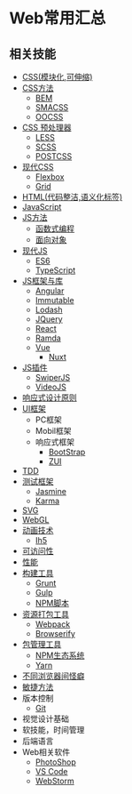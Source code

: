 # Web常用汇总

## 相关技能
  * [CSS(模块化,可伸缩)]()
  * [CSS方法]()
    * [BEM]()
    * [SMACSS]()
    * [OOCSS]()
  * [CSS 预处理器]()
    * [LESS]()
    * [SCSS]()
    * [POSTCSS]()
  * [现代CSS]()
    * [Flexbox]()
    * [Grid]()  
  * [HTML(代码整洁,语义化标签)]()
  * [JavaScript](https://jesonhu.gitbooks.io/javascript/content/)
  * [JS方法]()
    * [函数式编程]()
    * [面向对象]()
  * [现代JS]()
    * [ES6]()
    * [TypeScript](https://jesonhu.gitbooks.io/typescript-tutorial/content/)
  * [JS框架与库]()
    * [Angular]()
    * [Immutable]()
    * [Lodash]()
    * [JQuery]()
    * [React]()
    * [Ramda]()
    * [Vue]()
      * [Nuxt](https://jesonhu.gitbooks.io/nuxt/content/)
  * [JS插件]()
    * [SwiperJS]()
    * [VideoJS]() 
  * [响应式设计原则]()
  * [UI框架]()
    * PC框架
    * Mobil框架
    * 响应式框架
      * [BootStrap]()
      * [ZUI](https://jesonhu.gitbooks.io/zui-tutorial/content/)
  * [TDD]()
  * [测试框架]()
    * [Jasmine]()      
    * [Karma]()
  * [SVG]()
  * [WebGL]()
  * [动画技术]()
    * [Ih5](https://jesonhu.gitbooks.io/ih5-study/content/)
  * [可访问性]()
  * [性能]()
  * [构建工具]()
    * [Grunt]()
    * [Gulp]()
    * [NPM脚本]()
  * [资源打包工具]()
    * [Webpack](https://jesonhu.gitbooks.io/webpack2-x/content/)
    * [Browserify]()
  * [包管理工具]()  
    * [NPM生态系统]()
    * [Yarn]()
  * [不同浏览器间怪癖]()
  * [敏捷方法]()
  * 版本控制
    * [Git]()
  * 视觉设计基础
  * 软技能，时间管理
  * 后端语言
  * Web相关软件
    * [PhotoShop](https://jesonhu.gitbooks.io/photoshop/content/)
    * [VS Code]()
    * [WebStorm]()
